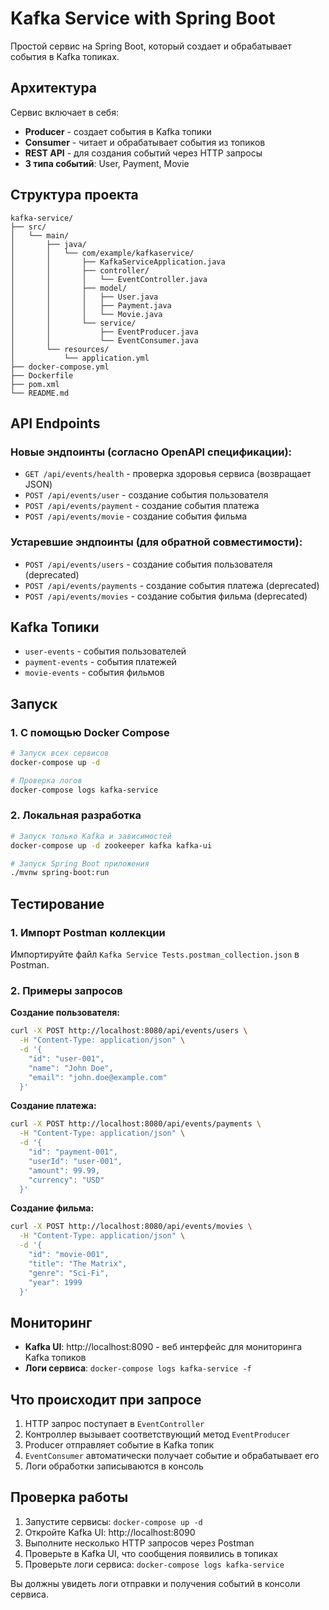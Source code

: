 # Kafka Service with Spring Boot

Простой сервис на Spring Boot, который создает и обрабатывает события в Kafka топиках.

## Архитектура

Сервис включает в себя:
- **Producer** - создает события в Kafka топики
- **Consumer** - читает и обрабатывает события из топиков
- **REST API** - для создания событий через HTTP запросы
- **3 типа событий**: User, Payment, Movie

## Структура проекта

```
kafka-service/
├── src/
│   └── main/
│       ├── java/
│       │   └── com/example/kafkaservice/
│       │       ├── KafkaServiceApplication.java
│       │       ├── controller/
│       │       │   └── EventController.java
│       │       ├── model/
│       │       │   ├── User.java
│       │       │   ├── Payment.java
│       │       │   └── Movie.java
│       │       └── service/
│       │           ├── EventProducer.java
│       │           └── EventConsumer.java
│       └── resources/
│           └── application.yml
├── docker-compose.yml
├── Dockerfile
├── pom.xml
└── README.md
```

## API Endpoints

### Новые эндпоинты (согласно OpenAPI спецификации):
- `GET /api/events/health` - проверка здоровья сервиса (возвращает JSON)
- `POST /api/events/user` - создание события пользователя
- `POST /api/events/payment` - создание события платежа  
- `POST /api/events/movie` - создание события фильма

### Устаревшие эндпоинты (для обратной совместимости):
- `POST /api/events/users` - создание события пользователя (deprecated)
- `POST /api/events/payments` - создание события платежа (deprecated)
- `POST /api/events/movies` - создание события фильма (deprecated)

## Kafka Топики

- `user-events` - события пользователей
- `payment-events` - события платежей
- `movie-events` - события фильмов

## Запуск

### 1. С помощью Docker Compose

```bash
# Запуск всех сервисов
docker-compose up -d

# Проверка логов
docker-compose logs kafka-service
```

### 2. Локальная разработка

```bash
# Запуск только Kafka и зависимостей
docker-compose up -d zookeeper kafka kafka-ui

# Запуск Spring Boot приложения
./mvnw spring-boot:run
```

## Тестирование

### 1. Импорт Postman коллекции
Импортируйте файл `Kafka Service Tests.postman_collection.json` в Postman.

### 2. Примеры запросов

**Создание пользователя:**
```bash
curl -X POST http://localhost:8080/api/events/users \
  -H "Content-Type: application/json" \
  -d '{
    "id": "user-001",
    "name": "John Doe", 
    "email": "john.doe@example.com"
  }'
```

**Создание платежа:**
```bash
curl -X POST http://localhost:8080/api/events/payments \
  -H "Content-Type: application/json" \
  -d '{
    "id": "payment-001",
    "userId": "user-001",
    "amount": 99.99,
    "currency": "USD"
  }'
```

**Создание фильма:**
```bash
curl -X POST http://localhost:8080/api/events/movies \
  -H "Content-Type: application/json" \
  -d '{
    "id": "movie-001",
    "title": "The Matrix",
    "genre": "Sci-Fi", 
    "year": 1999
  }'
```

## Мониторинг

- **Kafka UI**: http://localhost:8090 - веб интерфейс для мониторинга Kafka топиков
- **Логи сервиса**: `docker-compose logs kafka-service -f`

## Что происходит при запросе

1. HTTP запрос поступает в `EventController`
2. Контроллер вызывает соответствующий метод `EventProducer`
3. Producer отправляет событие в Kafka топик
4. `EventConsumer` автоматически получает событие и обрабатывает его
5. Логи обработки записываются в консоль

## Проверка работы

1. Запустите сервисы: `docker-compose up -d`
2. Откройте Kafka UI: http://localhost:8090
3. Выполните несколько HTTP запросов через Postman
4. Проверьте в Kafka UI, что сообщения появились в топиках
5. Проверьте логи сервиса: `docker-compose logs kafka-service`

Вы должны увидеть логи отправки и получения событий в консоли сервиса.